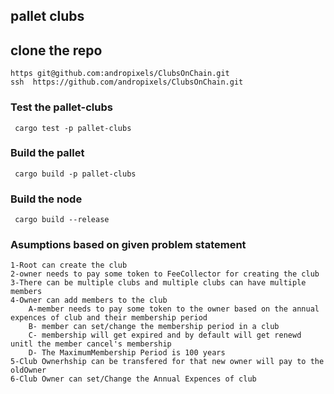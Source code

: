 ## pallet clubs
  ## clone the repo
    https git@github.com:andropixels/ClubsOnChain.git
    ssh  https://github.com/andropixels/ClubsOnChain.git

### Test the pallet-clubs
     cargo test -p pallet-clubs 

### Build the pallet
     cargo build -p pallet-clubs

### Build the node
     cargo build --release

### Asumptions based on given problem statement
    1-Root can create the club
    2-owner needs to pay some token to FeeCollector for creating the club
    3-There can be multiple clubs and multiple clubs can have multiple members
    4-Owner can add members to the club
        A-member needs to pay some token to the owner based on the annual expences of club and their membership period  
        B- member can set/change the membership period in a club
        C- membership will get expired and by default will get renewd unitl the member cancel's membership
        D- The MaximumMembership Period is 100 years
    5-Club Ownerhship can be transfered for that new owner will pay to the oldOwner
    6-Club Owner can set/Change the Annual Expences of club    



           
